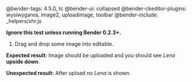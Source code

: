 @bender-tags: 4.5.0, tc
@bender-ui: collapsed
@bender-ckeditor-plugins: wysiwygarea, image2, uploadimage, toolbar
@bender-include: _helpers/xhr.js

**Ignore this test unless running Bender 0.2.3+.**

1. Drag and drop some image into editable.

**Expected result:** Image should be uploaded and you should see *Lena* **upside down**.

**Unexpected result:** After upload no *Lena* is shown.
